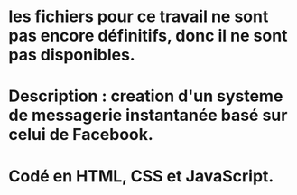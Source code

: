 # les fichiers pour ce travail ne sont pas encore définitifs, donc il ne sont pas disponibles.

# Description : creation d'un systeme de messagerie instantanée basé sur celui de Facebook.

# Codé en HTML, CSS et JavaScript.

